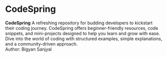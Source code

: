 # CodeSpring
**CodeSpring**   A refreshing repository for budding developers to kickstart their coding journey. CodeSpring offers beginner-friendly resources, code snippets, and mini-projects designed to help you learn and grow with ease. Dive into the world of coding with structured examples, simple explanations, and a community-driven approach.
<br>
Author: Bigyan Sanjyal
